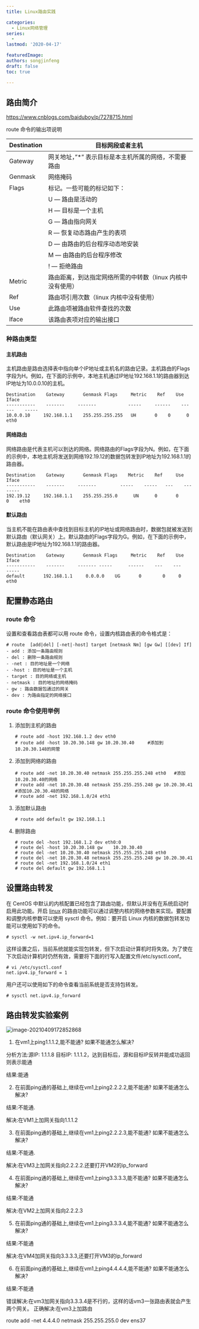 ```yaml
---
title: Linux路由实践

categories:
  - Linux网络管理
series: 
  -
lastmod: '2020-04-17'

featuredImage: 
authors: songjinfeng
draft: false
toc: true

---
```




## 路由简介

https://www.cnblogs.com/baiduboy/p/7278715.html

route 命令的输出项说明

| Destination | 目标网段或者主机                                           |
| ----------- | ---------------------------------------------------------- |
| Gateway     | 网关地址，”*” 表示目标是本主机所属的网络，不需要路由       |
| Genmask     | 网络掩码                                                   |
| Flags       | 标记。一些可能的标记如下：                                 |
|             | U — 路由是活动的                                           |
|             | H — 目标是一个主机                                         |
|             | G — 路由指向网关                                           |
|             | R — 恢复动态路由产生的表项                                 |
|             | D — 由路由的后台程序动态地安装                             |
|             | M — 由路由的后台程序修改                                   |
|             | ! — 拒绝路由                                               |
| Metric      | 路由距离，到达指定网络所需的中转数（linux 内核中没有使用） |
| Ref         | 路由项引用次数（linux 内核中没有使用）                     |
| Use         | 此路由项被路由软件查找的次数                               |
| Iface       | 该路由表项对应的输出接口                                   |

### 种路由类型

#### 主机路由

主机路由是路由选择表中指向单个IP地址或主机名的路由记录。主机路由的Flags字段为H。例如，在下面的示例中，本地主机通过IP地址192.168.1.1的路由器到达IP地址为10.0.0.10的主机。

```
Destination    Gateway       Genmask Flags     Metric    Ref    Use    Iface
-----------    -------     -------            -----     ------    ---    ---    -----
10.0.0.10     192.168.1.1    255.255.255.255   UH       0    0      0    eth0
```

#### 网络路由

网络路由是代表主机可以到达的网络。网络路由的Flags字段为N。例如，在下面的示例中，本地主机将发送到网络192.19.12的数据包转发到IP地址为192.168.1.1的路由器。

```
Destination    Gateway       Genmask Flags    Metric    Ref     Use    Iface
-----------    -------     -------         -----    -----   ---    ---    -----
192.19.12     192.168.1.1    255.255.255.0      UN      0       0     0    eth0
```

#### 默认路由

当主机不能在路由表中查找到目标主机的IP地址或网络路由时，数据包就被发送到默认路由（默认网关）上。默认路由的Flags字段为G。例如，在下面的示例中，默认路由是IP地址为192.168.1.1的路由器。

```
Destination    Gateway       Genmask Flags     Metric    Ref    Use    Iface
-----------    -------     ------- -----      ------    ---    ---    -----
default       192.168.1.1     0.0.0.0    UG       0        0     0    eth0
```

## 配置静态路由

### route 命令

设置和查看路由表都可以用 route 命令，设置内核路由表的命令格式是：

```
# route  [add|del] [-net|-host] target [netmask Nm] [gw Gw] [[dev] If]
- add : 添加一条路由规则
- del : 删除一条路由规则
- -net : 目的地址是一个网络
- -host : 目的地址是一个主机
- target : 目的网络或主机
- netmask : 目的地址的网络掩码
- gw : 路由数据包通过的网关
- dev : 为路由指定的网络接口
```

### route 命令使用举例

1. 添加到主机的路由

   ```
   # route add -host 192.168.1.2 dev eth0 
   # route add -host 10.20.30.148 gw 10.20.30.40     #添加到10.20.30.148的网管
   ```

2. 添加到网络的路由

   ```
   # route add -net 10.20.30.40 netmask 255.255.255.248 eth0   #添加10.20.30.40的网络
   # route add -net 10.20.30.48 netmask 255.255.255.248 gw 10.20.30.41 #添加10.20.30.48的网络
   # route add -net 192.168.1.0/24 eth1
   ```

3. 添加默认路由

   ```
   # route add default gw 192.168.1.1
   ```

4. 删除路由

   ```
   # route del -host 192.168.1.2 dev eth0:0
   # route del -host 10.20.30.148 gw    10.20.30.40
   # route del -net 10.20.30.40 netmask 255.255.255.248 eth0
   # route del -net 10.20.30.48 netmask 255.255.255.248 gw 10.20.30.41
   # route del -net 192.168.1.0/24 eth1
   # route del default gw 192.168.1.1
   ```

## 设置路由转发

在 CentOS 中默认的内核配置已经包含了路由功能，但默认并没有在系统启动时启用此功能。开启 [linux](http://lib.csdn.net/base/linux) 的路由功能可以通过调整内核的网络参数来实现。要配置和调整内核参数可以使用 sysctl 命令。例如：要开启 Linux 内核的数据包转发功能可以使用如下的命令。

```
# sysctl -w net.ipv4.ip_forward=1
```

这样设置之后，当前系统就能实现包转发，但下次启动计算机时将失效。为了使在下次启动计算机时仍然有效，需要将下面的行写入配置文件/etc/sysctl.conf。

```
# vi /etc/sysctl.conf
net.ipv4.ip_forward = 1
```

用户还可以使用如下的命令查看当前系统是否支持包转发。

```
# sysctl net.ipv4.ip_forward
```

## 路由转发实验案例

![image-20210409172852868](D:%5Cassets%5C1.Linux%E7%BD%91%E7%BB%9C%E5%9F%BA%E7%A1%80%5Cimage-20210409172852868.png)

1. 在vm1上ping1.1.1.2,能不能通? 如果不能通怎么解决?

分析方法:源IP: 1.1.1.8 目标IP: 1.1.1.2，达到目标后，源和目标IP反转并能成功返回则表示能通

结果:能通

2. 在前面ping通的基础上,继续在vm1上ping2.2.2.2,能不能通? 如果不能通怎么解决?

结果:不能通.

解决:在VM1上加网关指向1.1.1.2

3. 在前面ping通的基础上,继续在vm1上ping2.2.2.3,能不能通? 如果不能通怎么解决?

结果:不能通.

解决:在VM3上加网关指向2.2.2.2.还要打开VM2的ip_forward

4. 在前面ping通的基础上,继续在vm1上ping3.3.3.3,能不能通? 如果不能通怎么解决?

结果:不能通

解决:在VM2上加网关指向2.2.2.3

5. 在前面ping通的基础上,继续在vm1上ping3.3.3.4,能不能通? 如果不能通怎么解决?

结果:不能通

解决:在VM4加网关指向3.3.3.3,还要打开VM3的ip_forward

6. 在前面ping通的基础上,继续在vm1上ping4.4.4.4,能不能通? 如果不能通怎么解决?

结果:不能通

错误解决:在vm3加网关指向3.3.3.4是不行的，这样的话vm3一张路由表就会产生两个网关。 正确解决:在vm3上加路由

route add -net 4.4.4.0 netmask 255.255.255.0 dev ens37